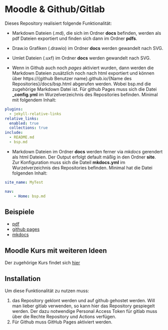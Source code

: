 # Moodle & Github/Gitlab
Dieses Repository realisiert folgende Funktionalität:
- Markdown Dateien (.md), die sich im Ordner **docs** befinden, werden als pdf Dateien exportiert und finden sich dann im Ordner **pdfs**.
- Draw.io Grafiken (.drawio) im Ordner **docs** werden gewandelt nach SVG.
- Umlet Dateien (.uxf) im Ordner **docs** werden gewandelt nach SVG.

- Wenn in Github auch noch *pages* aktiviert wurden, dann werden die Markdown Dateien zusätzlich noch nach html exportiert und können über https://{github Benutzer name}.github.io/{Name des Repositories}/docs/bsp.html abgerufen werden. Wobei bsp.md die zugehörige Markdown Datei ist. Für github Pages muss sich die Datei **_config.yml** im Wurzelverzeichnis des Repositories befinden. Minimal mit folgendem Inhalt:

```yml
plugins:
  - jekyll-relative-links
relative_links:
  enabled: true
  collections: true
include:
  - README.md
  - bsp.md 
```

- Markdown Dateien im Ordner **docs** werden ferner via *mkdocs* gerendert als html Dateien. Der Output erfolgt default mäßig in den Ordner **site**. Zur Konfiguration muss sich die Dateil **mkdocs.yml** im Wurzelverzeichnis des Repositories befinden. Minimal hat die Datei folgenden Inhalt:

```yml
site_name: MyTest

nav:
    - Home: bsp.md
```

## Beispiele

- [pdf ](https://link)
- [github pages](https://jtuttas.github.io/moodle_gitlab/site/bsp/index.html)
- [mkdocs](https://link)


## Moodle Kurs mit weiteren Ideen
Der zugehörige Kurs findet sich [hier](https://moodle.mm-bbs.de/moodle/course/view.php?id=2659)

## Installation
Um diese Funktionalität zu nutzen muss:
1. das Repository geklont werden und auf github gehostet werden. Will man lieber gitlab verwenden, so kann hier das Repository gespiegelt werden. Der dazu notwendige Personal Access Token für gitlab muss über die Rechte Repository und Actions verfügen.
2. Für Github muss GitHub Pages aktiviert werden.
